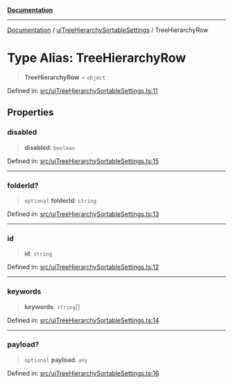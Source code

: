 [**Documentation**](../../README.md)

***

[Documentation](../../README.md) / [uiTreeHierarchySortableSettings](../README.md) / TreeHierarchyRow

# Type Alias: TreeHierarchyRow

> **TreeHierarchyRow** = `object`

Defined in: [src/uiTreeHierarchySortableSettings.ts:11](https://github.com/Christian-Me/folder-to-tags-plugin/blob/324c4975948764581637da1ab1e4cb12dc3f447a/src/uiTreeHierarchySortableSettings.ts#L11)

## Properties

### disabled

> **disabled**: `boolean`

Defined in: [src/uiTreeHierarchySortableSettings.ts:15](https://github.com/Christian-Me/folder-to-tags-plugin/blob/324c4975948764581637da1ab1e4cb12dc3f447a/src/uiTreeHierarchySortableSettings.ts#L15)

***

### folderId?

> `optional` **folderId**: `string`

Defined in: [src/uiTreeHierarchySortableSettings.ts:13](https://github.com/Christian-Me/folder-to-tags-plugin/blob/324c4975948764581637da1ab1e4cb12dc3f447a/src/uiTreeHierarchySortableSettings.ts#L13)

***

### id

> **id**: `string`

Defined in: [src/uiTreeHierarchySortableSettings.ts:12](https://github.com/Christian-Me/folder-to-tags-plugin/blob/324c4975948764581637da1ab1e4cb12dc3f447a/src/uiTreeHierarchySortableSettings.ts#L12)

***

### keywords

> **keywords**: `string`[]

Defined in: [src/uiTreeHierarchySortableSettings.ts:14](https://github.com/Christian-Me/folder-to-tags-plugin/blob/324c4975948764581637da1ab1e4cb12dc3f447a/src/uiTreeHierarchySortableSettings.ts#L14)

***

### payload?

> `optional` **payload**: `any`

Defined in: [src/uiTreeHierarchySortableSettings.ts:16](https://github.com/Christian-Me/folder-to-tags-plugin/blob/324c4975948764581637da1ab1e4cb12dc3f447a/src/uiTreeHierarchySortableSettings.ts#L16)
